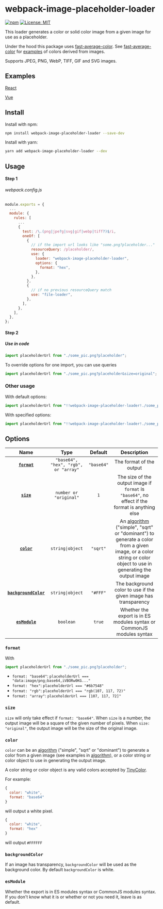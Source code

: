# webpack-image-placeholder-loader

[![npm](https://img.shields.io/npm/v/webpack-image-placeholder-loader?style=flat)](https://www.npmjs.com/package/webpack-image-placeholder-loader) [![License: MIT](https://img.shields.io/badge/License-MIT-green.svg?style=flat)](https://opensource.org/licenses/MIT)

This loader generates a color or solid color image from a given image for use as a placeholder.

Under the hood this package uses [fast-average-color](https://github.com/fast-average-color/fast-average-color). See [fast-average-color](https://github.com/fast-average-color/fast-average-color) for [examples](https://github.com/fast-average-color/fast-average-color) of colors derived from images.

Supports JPEG, PNG, WebP, TIFF, GIF and SVG images.

## Examples

[React](https://github.com/Calvin-LL/webpack-image-placeholder-loader/tree/master/examples/react)

[Vue](https://github.com/Calvin-LL/webpack-image-placeholder-loader/tree/master/examples/vue)

## Install

Install with npm:

```bash
npm install webpack-image-placeholder-loader --save-dev
```

Install with yarn:

```bash
yarn add webpack-image-placeholder-loader --dev
```

## Usage

#### Step 1

###### webpack.config.js

```javascript
module.exports = {
  ...
  module: {
    rules: [
      ...
      {
        test: /\.(png|jpe?g|svg|gif|webp|tiff?)$/i,
        oneOf: [
          {
            // if the import url looks like "some.png?placeholder..."
            resourceQuery: /placeholder/,
            use: {
              loader: "webpack-image-placeholder-loader",
              options: {
                format: "hex",
              },
            },
          },
          {
            // if no previous resourceQuery match
            use: "file-loader",
          },
        ],
      },
    ],
  },
};

```

#### Step 2

##### Use in code

```javascript
import placeholderUrl from "./some_pic.png?placeholder";
```

To override options for one import, you can use queries

```javascript
import placeholderUrl from "./some_pic.png?placeholder&size=original";
```

### Other usage

With default options:

```javascript
import placeholderUrl from "!!webpack-image-placeholder-loader!./some_pic.png";
```

With specified options:

```javascript
import placeholderUrl from "!!webpack-image-placeholder-loader!./some_pic.png?format=base64&size=1&color=sqrt&backgroundColor=white";
```

## Options

|                   Name                    |                 Type                 |  Default   |                                                                                                                       Description                                                                                                                        |
| :---------------------------------------: | :----------------------------------: | :--------: | :------------------------------------------------------------------------------------------------------------------------------------------------------------------------------------------------------------------------------------------------------: |
|          **[`format`](#format)**          | `"base64", "hex", "rgb", or "array"` | `"base64"` |                                                                                                                 The format of the output                                                                                                                 |
|            **[`size`](#size)**            |        `number or "original"`        |    `1`     |                                                                             The size of the output image if `format` is `"base64"`, no effect if the format is anything else                                                                             |
|           **[`color`](#color)**           |           `string\|object`           |  `"sqrt"`  | An [algorithm](https://github.com/fast-average-color/fast-average-color/blob/master/docs/algorithms.md) ("simple", "sqrt" or "dominant") to generate a color from a given image, or a color string or color object to use in generating the output image |
| **[`backgroundColor`](#backgroundcolor)** |           `string\|object`           |  `"#FFF"`  |                                                                                             The background color to use if the given image has transparency                                                                                              |
|        **[`esModule`](#esmodule)**        |              `boolean`               |   `true`   |                                                                                          Whether the export is in ES modules syntax or CommonJS modules syntax                                                                                           |

### `format`

With

```javascript
import placeholderUrl from "./some_pic.png?placeholder";
```

- `format: "base64"`: `placeholderUrl === "data:image/png;base64,iVBORw0KG..."`
- `format: "hex"`: `placeholderUrl === "#6b7548"`
- `format: "rgb"`: `placeholderUrl === "rgb(107, 117, 72)"`
- `format: "array"`: `placeholderUrl === [107, 117, 72]"`

### `size`

`size` will only take effect if `format: "base64"`. When `size` is a number, the output image will be a square of the given number of pixels. When `size: "original"`, the output image will be the size of the original image.

### `color`

`color` can be an [algorithm](https://github.com/fast-average-color/fast-average-color/blob/master/docs/algorithms.md) ("simple", "sqrt" or "dominant") to generate a color from a given image (see examples in [algorithm](https://github.com/fast-average-color/fast-average-color/blob/master/docs/algorithms.md)), or a color string or color object to use in generating the output image.

A color string or color object is any valid colors accepted by [TinyColor](https://github.com/bgrins/TinyColor).

For example:

```javascript
{
  color: "white",
  format: "base64"
}
```

will output a white pixel.

```javascript
{
  color: "white",
  format: "hex"
}
```

will output `#FFFFFF`

### `backgroundColor`

If an image has transparency, `backgroundColor` will be used as the background color. By default `backgroundColor` is white.

### `esModule`

Whether the export is in ES modules syntax or CommonJS modules syntax. If you don't know what it is or whether or not you need it, leave is as default.
